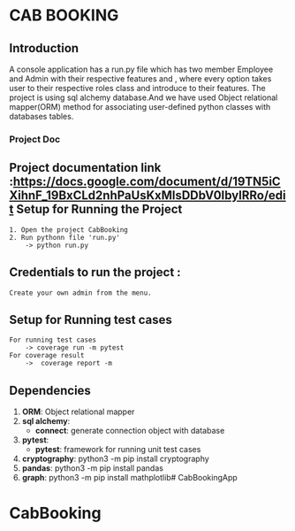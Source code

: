 CAB BOOKING
===============
Introduction
----
A console application has a run.py file which has two member Employee and Admin with their respective features and , where every option takes user to their respective roles class and introduce to their features. The project is using sql alchemy database.And we have used Object relational mapper(ORM) method for associating user-defined python classes with databases tables.
### Project Doc
Project documentation link :https://docs.google.com/document/d/19TN5iCXihnF_19BxCLd2nhPaUsKxMlsDDbV0IbylRRo/edit
Setup for Running the Project
---
```   
1. Open the project CabBooking
2. Run pythonn file 'run.py'
    -> python run.py
```
Credentials to run the project :
---
```
Create your own admin from the menu.
```
Setup for Running test cases
---
```
For running test cases
    -> coverage run -m pytest
For coverage result
    ->  coverage report -m 
```
Dependencies
----
1. **ORM**:
         Object relational mapper
2. **sql alchemy**:
    - **connect**: generate connection object with database
3. **pytest**:
    - **pytest**: framework for running unit test cases
4. **cryptography**:
    python3 -m pip install cryptography
5. **pandas**:
    python3 -m pip install pandas
6. **graph**:
    python3 -m pip install mathplotlib# CabBookingApp
# CabBooking
